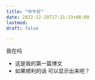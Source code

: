 ```yaml
---
title: "中午好"
date: 2022-12-20T17:21:13+08:00
lastmod: 
draft: false

---
```


我在吗

- 这是我的第一篇博文<br>
- 如果顺利的话 可以显示出来吧？
